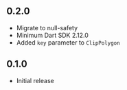 ## 0.2.0

* Migrate to null-safety
* Minimum Dart SDK 2.12.0
* Added `key` parameter to `ClipPolygon`

## 0.1.0

* Initial release
